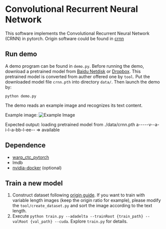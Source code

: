 Convolutional Recurrent Neural Network
======================================

This software implements the Convolutional Recurrent Neural Network (CRNN) in pytorch.
Origin software could be found in [crnn](https://github.com/bgshih/crnn)

Run demo
--------
A demo program can be found in ``demo.py``. Before running the demo, download a pretrained model
from [Baidu Netdisk](https://pan.baidu.com/s/1pLbeCND) or [Dropbox](https://www.dropbox.com/s/dboqjk20qjkpta3/crnn.pth?dl=0). 
This pretrained model is converted from auther offered one by ``tool``.
Put the downloaded model file ``crnn.pth`` into directory ``data/``. Then launch the demo by:

    python demo.py

The demo reads an example image and recognizes its text content.

Example image:
![Example Image](./data/demo.png)

Expected output:
    loading pretrained model from ./data/crnn.pth
    a-----v--a-i-l-a-bb-l-ee-- => available

Dependence
----------
* [warp_ctc_pytorch](https://github.com/SeanNaren/warp-ctc/tree/pytorch_bindings/pytorch_binding)
* lmdb
* [nvidia-docker](https://github.com/NVIDIA/nvidia-docker)   (optional)

Train a new model
-----------------
1. Construct dataset following [origin guide](https://github.com/bgshih/crnn#train-a-new-model). If you want to train with variable length images (keep the origin ratio for example), please modify the `tool/create_dataset.py` and sort the image according to the text length.
2. Execute ``python train.py --adadelta --trainRoot {train_path} --valRoot {val_path} --cuda``. Explore ``train.py`` for details.
